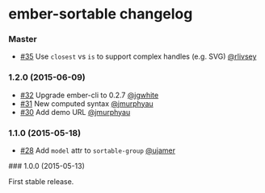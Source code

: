 # ember-sortable changelog

### Master

- [#35](https://github.com/jgwhite/ember-sortable/pull/35) Use `closest` vs `is` to support complex handles (e.g. SVG) [@rlivsey](https://github.com/rlivsey)

### 1.2.0 (2015-06-09)

- [#32](https://github.com/jgwhite/ember-sortable/pull/32) Upgrade ember-cli to 0.2.7 [@jgwhite](https://github.com/jgwhite)
- [#31](https://github.com/jgwhite/ember-sortable/pull/31) New computed syntax [@jmurphyau](https://github.com/jmurphyau)
- [#30](https://github.com/jgwhite/ember-sortable/pull/30) Add demo URL [@jmurphyau](https://github.com/jmurphyau)

### 1.1.0 (2015-05-18)

- [#28](https://github.com/jgwhite/ember-sortable/pull/28) Add `model` attr to `sortable-group` [@ujamer](https://github.com/ujamer)

### 1.0.0 (2015-05-13)

First stable release.
